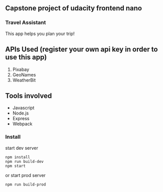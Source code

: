 ## Capstone project of udacity frontend nano
### Travel Assistant

This app helps you plan your trip!


## APIs Used (register your own api key in order to use this app)
1. Pixabay
2. GeoNames
3. WeatherBit

## Tools involved
- Javascript
- Node.js
- Express
- Webpack

### Install

start dev server
```shell script
npm install
npm run build-dev
npm start
```
or start prod server
```shell script
npm run build-prod
```
